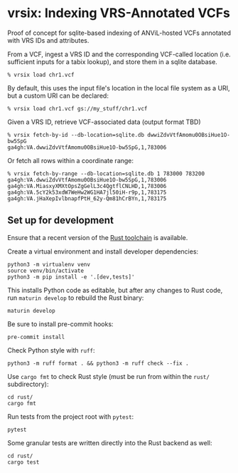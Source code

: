 # vrsix: Indexing VRS-Annotated VCFs

Proof of concept for sqlite-based indexing of ANViL-hosted VCFs annotated with VRS IDs and attributes.

From a VCF, ingest a VRS ID and the corresponding VCF-called location (i.e. sufficient inputs for a tabix lookup), and store them in a sqlite database.

```shell
% vrsix load chr1.vcf
```

By default, this uses the input file's location in the local file system as a URI, but a custom URI can be declared:

```shell
% vrsix load chr1.vcf gs://my_stuff/chr1.vcf
```

Given a VRS ID, retrieve VCF-associated data (output format TBD)

```shell
% vrsix fetch-by-id --db-location=sqlite.db dwwiZdvVtfAmomu0OBsiHue1O-bw5SpG
ga4gh:VA.dwwiZdvVtfAmomu0OBsiHue1O-bw5SpG,1,783006
```

Or fetch all rows within a coordinate range:

```shell
% vrsix fetch-by-range --db-location=sqlite.db 1 783000 783200
ga4gh:VA.dwwiZdvVtfAmomu0OBsiHue1O-bw5SpG,1,783006
ga4gh:VA.MiasxyXMXtOpsZgGelL3c4QgtflCNLHD,1,783006
ga4gh:VA.5cY2k53xdW7WeHw2WG1HA7jl50iH-r9p,1,783175
ga4gh:VA.jHaXepIvlbnapfPtH_62y-Qm81hCrBYn,1,783175
```

## Set up for development

Ensure that a recent version of the [Rust toolchain](https://www.rust-lang.org/tools/install) is available.

Create a virtual environment and install developer dependencies:

```shell
python3 -m virtualenv venv
source venv/bin/activate
python3 -m pip install -e '.[dev,tests]'
```

This installs Python code as editable, but after any changes to Rust code, run ``maturin develop`` to rebuild the Rust binary:

```shell
maturin develop
```

Be sure to install pre-commit hooks:

```shell
pre-commit install
```

Check Python style with `ruff`:

```shell
python3 -m ruff format . && python3 -m ruff check --fix .
```

Use `cargo fmt` to check Rust style (must be run from within the `rust/` subdirectory):

```shell
cd rust/
cargo fmt
```

Run tests from the project root with `pytest`:
```shell
pytest
```

Some granular tests are written directly into the Rust backend as well:

```shell
cd rust/
cargo test
```

